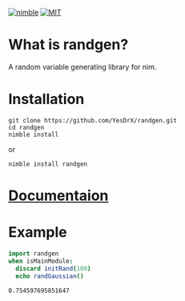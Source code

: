 [![nimble](https://raw.githubusercontent.com/yglukhov/nimble-tag/master/nimble.png)](https://github.com/yglukhov/nimble-tag)
[![MIT](https://img.shields.io/badge/License-MIT-blue.svg)](https://opensource.org/licenses/MIT)

# What is randgen?
A random variable generating library for nim. 

# Installation
```
git clone https://github.com/YesDrX/randgen.git
cd randgen
nimble install
```
or
```
nimble install randgen
```

# [Documentaion](https://yesdrx.github.io/randgen/)

# Example
```nim
import randgen
when isMainModule:
  discard initRand(100)
  echo randGaussian()
```

```
0.754597695851647
```
